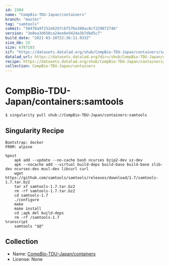 ```yaml
---
id: 2304
name: "CompBio-TDU-Japan/containers"
branch: "master"
tag: "samtools"
commit: "58478a9f251d425fc6f576e300ac0cf22907274b"
version: "3e8ea3d658ca24ee6e9424a3b7dbd5c7"
build_date: "2021-03-10T22:36:11.933Z"
size_mb: 22
size: 6787103
sif: "https://datasets.datalad.org/shub/CompBio-TDU-Japan/containers/samtools/2021-03-10-58478a9f-3e8ea3d6/3e8ea3d658ca24ee6e9424a3b7dbd5c7.simg"
datalad_url: https://datasets.datalad.org?dir=/shub/CompBio-TDU-Japan/containers/samtools/2021-03-10-58478a9f-3e8ea3d6/
recipe: https://datasets.datalad.org/shub/CompBio-TDU-Japan/containers/samtools/2021-03-10-58478a9f-3e8ea3d6/Singularity
collection: CompBio-TDU-Japan/containers
---
```


# CompBio-TDU-Japan/containers:samtools

```bash
$ singularity pull shub://CompBio-TDU-Japan/containers:samtools
```

## Singularity Recipe

```singularity
Bootstrap: docker
FROM: alpine

%post
    apk add --update --no-cache bash ncurses bzip2-dev xz-dev
    apk --nocache add --virtual build-deps build-base build-base zlib-dev ncurses-dev musl-dev libcurl curl
    wget https://github.com/samtools/samtools/releases/download/1.7/samtools-1.7.tar.bz2
    tar xf samtools-1.7.tar.bz2
    rm -rf samtools-1.7.tar.bz2
    cd samtools-1.7
    ./configure
    make
    make install
    cd ;apk del build-deps
    rm -rf /samtools-1.7
%runscript
    samtools "$@"
```

## Collection

 - Name: [CompBio-TDU-Japan/containers](https://github.com/CompBio-TDU-Japan/containers)
 - License: None

